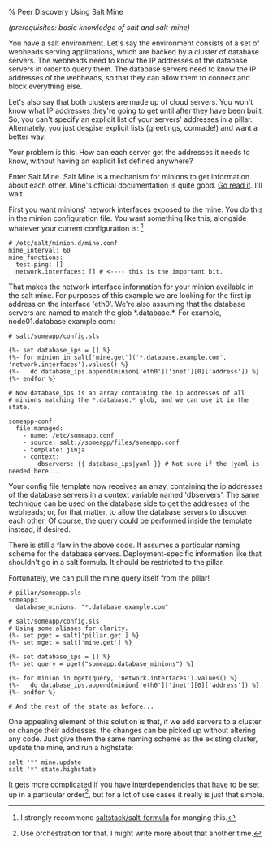 % Peer Discovery Using Salt Mine

*(prerequisites: basic knowledge of salt and salt-mine)*

You have a salt environment. Let's say the environment consists of a set of webheads serving applications, which are backed by a cluster of database servers. The webheads need to know the IP addresses of the database servers in order to query them. The database servers need to know the IP addresses of the webheads, so that they can allow them to connect and block everything else.

Let's also say that both clusters are made up of cloud servers. You won't know what IP addresses they're going to get until after they have been built. So, you can't specify an explicit list of your servers' addresses in a pillar. Alternately, you just despise explicit lists (greetings, comrade!) and want a better way.

Your problem is this: How can each server get the addresses it needs to know, without having an explicit list defined anywhere?

Enter Salt Mine. Salt Mine is a mechanism for minions to get information about each other. Mine's official documentation is quite good. [Go read it][mine]. I'll wait.

First you want minions' network interfaces exposed to the mine. You do this in the minion configuration file. You want something like this, alongside whatever your current configuration is: [^1]

```
# /etc/salt/minion.d/mine.conf
mine_interval: 60
mine_functions:
  test.ping: []
  network.interfaces: [] # <---- this is the important bit.
```

That makes the network interface information for your minion available in the salt mine. For purposes of this example we are looking for the first ip address on the interface 'eth0'. We're also assuming that the database servers are named to match the glob \*.database.\*. For example, node01.database.example.com:

```
# salt/someapp/config.sls

{%- set database_ips = [] %}
{%- for minion in salt['mine.get']('*.database.example.com', 'network.interfaces').values() %}
{%-   do database_ips.append(minion['eth0']['inet'][0]['address']) %}
{%- endfor %}

# Now database_ips is an array containing the ip addresses of all
# minions matching the *.database.* glob, and we can use it in the state.

someapp-conf:
  file.managed:
    - name: /etc/someapp.conf
    - source: salt://someapp/files/someapp.conf
    - template: jinja
    - context:
        dbservers: {{ database_ips|yaml }} # Not sure if the |yaml is needed here...
```

Your config file template now receives an array, containing the ip addresses of the database servers in a context variable named 'dbservers'. The same technique can be used on the database side to get the addresses of the webheads; or, for that matter, to allow the database servers to discover each other. Of course, the query could be performed inside the template instead, if desired.

There is still a flaw in the above code. It assumes a particular naming scheme for the database servers. Deployment-specific information like that shouldn't go in a salt formula. It should be restricted to the pillar. 

Fortunately, we can pull the mine query itself from the pillar!

```
# pillar/someapp.sls
someapp:
  database_minions: "*.database.example.com"

# salt/someapp/config.sls
# Using some aliases for clarity.
{%- set pget = salt['pillar.get'] %}
{%- set mget = salt['mine.get'] %}

{%- set database_ips = [] %}
{%- set query = pget("someapp:database_minions") %}

{%- for minion in mget(query, 'network.interfaces').values() %}
{%-   do database_ips.append(minion['eth0']['inet'][0]['address']) %}
{%- endfor %}

# And the rest of the state as before...
```

One appealing element of this solution is that, if we add servers to a cluster or change their addresses, the changes can be picked up without altering any code. Just give them the same naming scheme as the existing cluster, update the mine, and run a highstate:

```
salt '*' mine.update
salt '*' state.highstate
```

It gets more complicated if you have interdependencies that have to be set up in a particular order[^2], but for a lot of use cases it really is just that simple.

[^1]: I strongly recommend [saltstack/salt-formula][sform] for manging this.

[^2]: Use orchestration for that. I might write more about that another time.

[mine]: http://docs.saltstack.com/en/latest/topics/mine/
[sform]: https://github.com/saltstack-formulas/salt-formula
